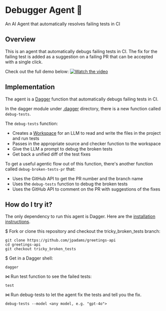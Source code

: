 # Debugger Agent 🤖

An AI Agent that automatically resolves failing tests in CI

## Overview

This is an agent that automatically debugs failing tests in CI. The fix for the failing test is added as a suggestion on a failing PR that can be accepted with a single click.

Check out the full demo below:
[![Watch the video](https://img.youtube.com/vi/VHUi9ABdASA/maxresdefault.jpg)](https://www.youtube.com/watch?v=VHUi9ABdASA)

## Implementation

The agent is a [Dagger](https://dagger.io) function that automatically debugs failing tests in CI.

In the dagger module under [.dagger](./.dagger) directory, there is a new function called `debug-tests`.

The `debug-tests` function:
- Creates a [Workspace](./.dagger/workspace) for an LLM to read and write the files in the project and run tests
- Passes in the appropriate source and checker function to the workspace
- Give the LLM a prompt to debug the broken tests
- Get back a unified diff of the test fixes

To get a useful agentic flow out of this function, there's another function called `debug-broken-tests-pr` that:
- Uses the GitHub API to get the PR number and the branch name
- Uses the `debug-tests` function to debug the broken tests
- Uses the GitHub API to comment on the PR with suggestions of the fixes

## How do I try it?

The only dependency to run this agent is Dagger. Here are the [installation instructions](https://docs.dagger.io/ai-agents#initial-setup).

$ Fork or clone this repository and checkout the tricky_broken_tests branch:
```
git clone https://github.com/jpadams/greetings-api
cd greetings-api
git checkout tricky_broken_tests
```

$ Get in a Dagger shell:
```
dagger
```

⋈ Run test function to see the failed tests:
```
test
```

⋈ Run debug-tests to let the agent fix the tests and tell you the fix.
```
debug-tests --model <any model, e.g. "gpt-4o">
```
